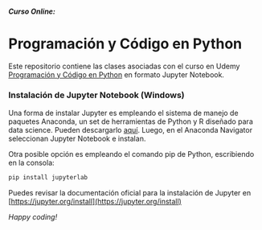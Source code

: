 ##### Curso Online:
# Programación y Código en Python

Este repositorio contiene las clases asociadas con el curso en Udemy [Programación y Código en Python](https://www.udemy.com/course/programacion-y-codigo-en-python) en formato Jupyter Notebook. 

### Instalación de Jupyter Notebook (Windows)

Una forma de instalar Jupyter es empleando el sistema de manejo de paquetes Anaconda, un set de herramientas de Python y R diseñado para data science. Pueden descargarlo [aquí](https://www.anaconda.com/products/individual). Luego, en el Anaconda Navigator seleccionan Jupyter Notebook e instalan.

Otra posible opción es empleando el comando pip de Python, escribiendo en la consola:
```sh
pip install jupyterlab
```
Puedes revisar la documentación oficial para la instalación de Jupyter en [https://jupyter.org/install](https://jupyter.org/install)

_Happy coding!_
